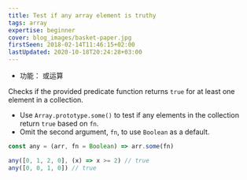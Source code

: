 ```yaml
---
title: Test if any array element is truthy
tags: array
expertise: beginner
cover: blog_images/basket-paper.jpg
firstSeen: 2018-02-14T11:46:15+02:00
lastUpdated: 2020-10-18T20:24:28+03:00
---
```


-   功能： 或运算

Checks if the provided predicate function returns `true` for at least one element in a collection.

-   Use `Array.prototype.some()` to test if any elements in the collection return `true` based on `fn`.
-   Omit the second argument, `fn`, to use `Boolean` as a default.

```js
const any = (arr, fn = Boolean) => arr.some(fn)
```

```js
any([0, 1, 2, 0], (x) => x >= 2) // true
any([0, 0, 1, 0]) // true
```
